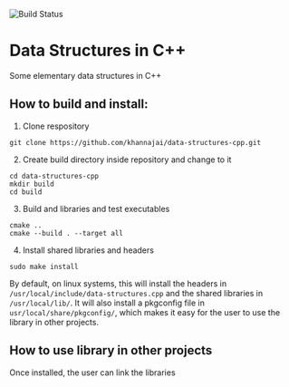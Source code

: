 ![Build Status](https://travis-ci.com/khannajai/data-structures-cpp.svg?branch=master)

# Data Structures in C++
Some elementary data structures in C++

## How to build and install:
1. Clone respository
```
git clone https://github.com/khannajai/data-structures-cpp.git
```

2. Create build directory inside repository and change to it
```
cd data-structures-cpp
mkdir build
cd build
```

3. Build and libraries and test executables
```
cmake ..
cmake --build . --target all
```

4. Install shared libraries and headers
```
sudo make install
```
By default, on linux systems, this will install the headers in ```/usr/local/include/data-structures.cpp``` and the shared libraries in ```/usr/local/lib/```. It will also install a pkgconfig file in ```usr/local/share/pkgconfig/```, which makes it easy for the user to use the library in other projects.


## How to use library in other projects
Once installed, the user can link the libraries